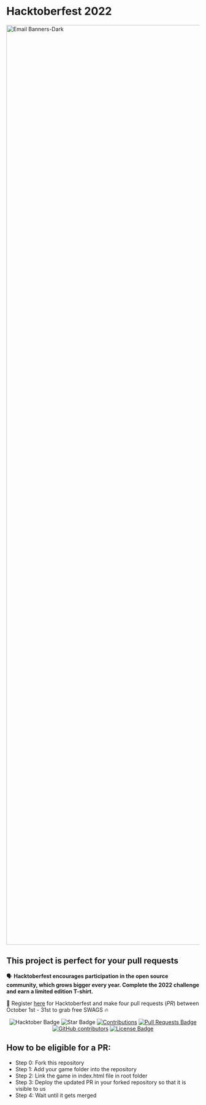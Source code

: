 # Hacktoberfest 2022
<img width="2400" alt="Email Banners-Dark" src="https://user-images.githubusercontent.com/80981317/192709928-0231082d-5654-4f52-8fef-ed51d7ef9b83.png">
 
## This project is perfect for your pull requests

🗣 **Hacktoberfest encourages participation in the open source community, which grows bigger every year. Complete the 2022 challenge and earn a limited edition T-shirt.**

📢 Register [here](https://hacktoberfest.digitalocean.com) for Hacktoberfest and make four pull requests (_PR_) between October 1st - 31st to grab free SWAGS 🔥

<div align="center">

<img src="https://img.shields.io/badge/hacktoberfest-2022-blueviolet" alt="Hacktober Badge"/>
<img src="https://img.shields.io/static/v1?label=%F0%9F%8C%9F&message=If%20Useful&style=style=flat&color=BC4E99" alt="Star Badge"/>
<a href="https://github.com/SubhojeetDas1107" ><img src="https://img.shields.io/badge/Contributions-welcome-violet.svg?style=flat&logo=git" alt="Contributions" /></a>
<a href="https://github.com/SubhojeetDas1107/hacktoberfest2022/pulls"><img src="https://img.shields.io/github/issues-pr/SubhojeetDas1107/hacktoberfest2022" alt="Pull Requests Badge"/></a>
<a href="https://github.com/SubhojeetDas1107/hacktoberfest2022/graphs/contributors"><img alt="GitHub contributors" src="https://img.shields.io/github/contributors/SubhojeetDas1107/hacktoberfest2022?color=2b9348"></a>
<a href="https://github.com/SubhojeetDas1107/hacktoberfest2022/blob/master/LICENSE"><img src="https://img.shields.io/github/license/SubhojeetDas1107/hacktoberfest2022?color=2b9348" alt="License Badge"/></a>
</div>

## How to be eligible for a PR:
- Step 0: Fork this repository 
- Step 1: Add your game folder into the repository
- Step 2: Link the game in index.html file in root folder
- Step 3: Deploy the updated PR in your forked repository so that it is visible to us
- Step 4: Wait until it gets merged
